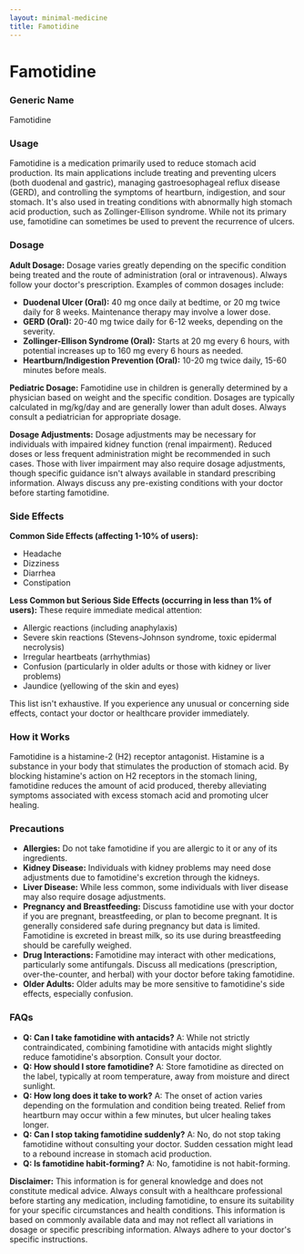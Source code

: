 ```yaml
---
layout: minimal-medicine
title: Famotidine
---
```


# Famotidine
### Generic Name
Famotidine

### Usage

Famotidine is a medication primarily used to reduce stomach acid production.  Its main applications include treating and preventing ulcers (both duodenal and gastric), managing gastroesophageal reflux disease (GERD), and controlling the symptoms of heartburn, indigestion, and sour stomach.  It's also used in treating conditions with abnormally high stomach acid production, such as Zollinger-Ellison syndrome.  While not its primary use, famotidine can sometimes be used to prevent the recurrence of ulcers.

### Dosage

**Adult Dosage:**  Dosage varies greatly depending on the specific condition being treated and the route of administration (oral or intravenous).  Always follow your doctor's prescription. Examples of common dosages include:

* **Duodenal Ulcer (Oral):** 40 mg once daily at bedtime, or 20 mg twice daily for 8 weeks. Maintenance therapy may involve a lower dose.
* **GERD (Oral):**  20-40 mg twice daily for 6-12 weeks, depending on the severity.
* **Zollinger-Ellison Syndrome (Oral):**  Starts at 20 mg every 6 hours, with potential increases up to 160 mg every 6 hours as needed.
* **Heartburn/Indigestion Prevention (Oral):** 10-20 mg twice daily, 15-60 minutes before meals.


**Pediatric Dosage:**  Famotidine use in children is generally determined by a physician based on weight and the specific condition. Dosages are typically calculated in mg/kg/day and are generally lower than adult doses.  Always consult a pediatrician for appropriate dosage.

**Dosage Adjustments:** Dosage adjustments may be necessary for individuals with impaired kidney function (renal impairment). Reduced doses or less frequent administration might be recommended in such cases.  Those with liver impairment may also require dosage adjustments, though specific guidance isn't always available in standard prescribing information. Always discuss any pre-existing conditions with your doctor before starting famotidine.


### Side Effects

**Common Side Effects (affecting 1-10% of users):**

* Headache
* Dizziness
* Diarrhea
* Constipation

**Less Common but Serious Side Effects (occurring in less than 1% of users):**  These require immediate medical attention:

* Allergic reactions (including anaphylaxis)
* Severe skin reactions (Stevens-Johnson syndrome, toxic epidermal necrolysis)
* Irregular heartbeats (arrhythmias)
* Confusion (particularly in older adults or those with kidney or liver problems)
* Jaundice (yellowing of the skin and eyes)

This list isn't exhaustive. If you experience any unusual or concerning side effects, contact your doctor or healthcare provider immediately.


### How it Works

Famotidine is a histamine-2 (H2) receptor antagonist.  Histamine is a substance in your body that stimulates the production of stomach acid. By blocking histamine's action on H2 receptors in the stomach lining, famotidine reduces the amount of acid produced, thereby alleviating symptoms associated with excess stomach acid and promoting ulcer healing.


### Precautions

* **Allergies:**  Do not take famotidine if you are allergic to it or any of its ingredients.
* **Kidney Disease:**  Individuals with kidney problems may need dose adjustments due to famotidine's excretion through the kidneys.
* **Liver Disease:** While less common, some individuals with liver disease may also require dosage adjustments.
* **Pregnancy and Breastfeeding:**  Discuss famotidine use with your doctor if you are pregnant, breastfeeding, or plan to become pregnant.  It is generally considered safe during pregnancy but data is limited.  Famotidine is excreted in breast milk, so its use during breastfeeding should be carefully weighed.
* **Drug Interactions:**  Famotidine may interact with other medications, particularly some antifungals. Discuss all medications (prescription, over-the-counter, and herbal) with your doctor before taking famotidine.
* **Older Adults:** Older adults may be more sensitive to famotidine's side effects, especially confusion.

### FAQs

* **Q: Can I take famotidine with antacids?** A:  While not strictly contraindicated, combining famotidine with antacids might slightly reduce famotidine's absorption.  Consult your doctor.
* **Q: How should I store famotidine?** A: Store famotidine as directed on the label, typically at room temperature, away from moisture and direct sunlight.
* **Q: How long does it take to work?** A: The onset of action varies depending on the formulation and condition being treated. Relief from heartburn may occur within a few minutes, but ulcer healing takes longer.
* **Q: Can I stop taking famotidine suddenly?** A:  No, do not stop taking famotidine without consulting your doctor.  Sudden cessation might lead to a rebound increase in stomach acid production.
* **Q: Is famotidine habit-forming?** A: No, famotidine is not habit-forming.


**Disclaimer:** This information is for general knowledge and does not constitute medical advice. Always consult with a healthcare professional before starting any medication, including famotidine, to ensure its suitability for your specific circumstances and health conditions.  This information is based on commonly available data and may not reflect all variations in dosage or specific prescribing information. Always adhere to your doctor's specific instructions.
